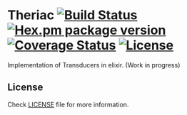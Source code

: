 Theriac [![Build Status](https://travis-ci.org/timdeputter/theriac.svg?branch=master)](https://travis-ci.org/timdeputter/theriac) [![Hex.pm package version](https://img.shields.io/hexpm/v/theriac.svg?style=flat)](https://hex.pm/packages/theriac) [![Coverage Status](https://coveralls.io/repos/timdeputter/theriac/badge.svg?branch=master)](https://coveralls.io/r/timdeputter/theriac?branch=master) [![License](http://img.shields.io/hexpm/l/theriac.svg?style=flat)](https://github.com/timdeputter/theriac/blob/master/LICENSE.md)
==========


Implementation of Transducers in elixir. (Work in progress)


## License

Check [LICENSE](LICENSE) file for more information.

